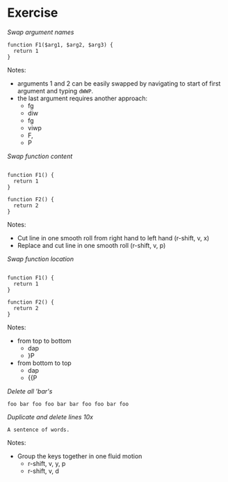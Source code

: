 # Exercise

_Swap argument names_

```
function F1($arg1, $arg2, $arg3) {
  return 1
}
```

Notes:

- arguments 1 and 2 can be easily swapped by navigating to start of first argument and typing `dWWP`.
- the last argument requires another approach:
  - fg
  - diw
  - fg
  - viwp
  - F,
  - P

_Swap function content_

```

function F1() {
  return 1
}

function F2() {
  return 2
}

```

Notes:

- Cut line in one smooth roll from right hand to left hand (r-shift, v, x)
- Replace and cut line in one smooth roll (r-shift, v, p)

_Swap function location_

```

function F1() {
  return 1
}

function F2() {
  return 2
}

```

Notes:

- from top to bottom
  - dap
  - }P
- from bottom to top
  - dap
  - {{P

_Delete all 'bar's_

```
foo bar foo foo bar bar foo foo bar foo
```

_Duplicate and delete lines 10x_

```
A sentence of words.
```

Notes:

- Group the keys together in one fluid motion
  - r-shift, v, y, p
  - r-shift, v, d
